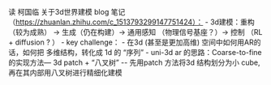 
读 柯国临 关于3d世界建模 blog 笔记 （https://zhuanlan.zhihu.com/c_1513793299147751424）： 
	- 3d建模：重构（较为成熟） -> 生成（仍在构建）-> 通用感知 （物理信号基座？）-> 控制 （RL + diffusion ? ） 
	- key challenge： 
		- 在3d (甚至是更加高维) 空间中如何用AR的话，如何把 多维结构，转化成 1d 的 “序列” 
		- uni-3d ar 的思路：Coarse-to-fine  的实现方法— 3d patch +  “八叉树” -- 先用patch 方法将3d 结构划分为小 cube, 再在其内部用八叉树进行精细化建模


